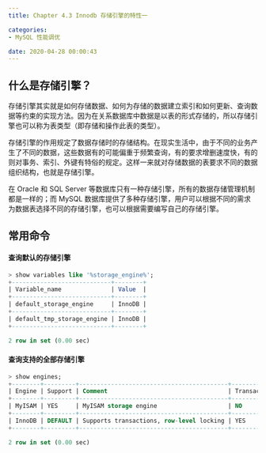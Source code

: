 ```yaml
---
title: Chapter 4.3 Innodb 存储引擎的特性一

categories:
- MySQL 性能调优

date: 2020-04-28 00:00:43
---
```

## 什么是存储引擎？
存储引擎其实就是如何存储数据、如何为存储的数据建立索引和如何更新、查询数据等约束的实现方法。因为在关系数据库中数据是以表的形式存储的，所以存储引擎也可以称为表类型（即存储和操作此表的类型）。

存储引擎的作用规定了数据存储时的存储结构。在现实生活中，由于不同的业务产生了不同的数据，这些数据有的可能偏重于频繁查询，有的要求增删速度快，有的则对事务、索引、外键有特俗的规定。这样一来就对存储数据的表要求不同的数据组织结构，也就是存储引擎。

在 Oracle 和 SQL Server 等数据库只有一种存储引擎，所有的数据存储管理机制都是一样的；而 MySQL 数据库提供了多种存储引擎，用户可以根据不同的需求为数据表选择不同的存储引擎，也可以根据需要编写自己的存储引擎。

## 常用命令
#### 查询默认的存储引擎
```sql
> show variables like '%storage_engine%';
+----------------------------+--------+
| Variable_name              | Value  |
+----------------------------+--------+
| default_storage_engine     | InnoDB |
+----------------------------+--------+
| default_tmp_storage_engine | InnoDB |
+----------------------------+--------+

2 row in set (0.00 sec)	
```

#### 查询支持的全部存储引擎
```sql
> show engines;
+--------+---------+------------------------------------------+--------------+------+------------+
| Engine | Support | Comment                                  | Transactions | XA   | Savepoints |
+--------+---------+------------------------------------------+--------------+------+------------+
| MyISAM | YES     | MyISAM storage engine                    | NO           | NO   | NO         |
+--------+---------+------------------------------------------+--------------+------+------------+
| InnoDB | DEFAULT | Supports transactions, row-level locking | YES          | YES  | YES        |
+--------+---------+------------------------------------------+--------------+------+------------+

2 row in set (0.00 sec)			
```